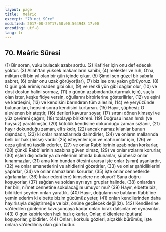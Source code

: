 ```yaml
---
layout: page
title:  Meâric
excerpt: "70'nci Sûre"
modified: 2017-08-29T17:50:00.564948 17:00
encoding: utf-8
lang: tr
---
```


## 70. Meâric Sûresi

(1) Bir soran, vuku bulacak azabı sordu.
(2) Kafirler için onu def edecek yoktur.
(3) Allah'tan yüksek makamların sahibi,
(4) melekler ve ruh, O’na, miktarı elli bin yıl olan bir gün içinde  çıkar.
(5) Şimdi sen güzel bir sabırla sabret, 
(6) onlar onu uzak görüyor(lar),
(7) biz ise onu yakın görüyoruz.
(8) O gün gök erimiş maden gibi olur,
(9) ve renkli yün gibi dağlar olur,
(10) ve dost dostun halini sormaz,
(11) o günün azabından(kurtarmak için), suçlu olan ister, keşke fidye versin, oğullarını birbirlerine gösterilirler, 
(12) ve eşini ve kardeşini,
(13) ve kendisini barındıran tüm ailesini,
(14) ve yeryüzünde bulunanları, hepsini sonra kendisini kurtarsın.
(15) Hayır, şüphesiz O alevlenen bir ateştir,
(16) derileri kavurur soyar,
(17) sırtını dönen kimseyi ve yüz çevireni çağırır,
(18) toplayıp biriktireni.
(19) Doğrusu insan hırslı (ve huysuz) yaratılmıştır,
(20) kötülük kendisine dokunduğu zaman sızlanır,
(21) hayır dokunduğu zaman, eli sıkıdır,
(22) ancak namaz kılanlar bunun dışındadır,
(23) ki onlar namazlarında daimdirler,
(24) ve onların mallarında belli bir hak (hisse) vardır
(25) isteyenler için ve mahrumlar için,
(26) ve ceza gününü tasdik ederler,
(27) ve onlar Rabb'lerinin azabından korkarlar,
(28) çünkü Rabb'lerinin azabına güven olmaz,
(29) ve onlar ırzlarını korurlar,
(30) eşleri dışındadır ya da ellerinin altında bulunanlar, şüphesiz onlar kınanmazlar,
(31) ama kim bundan ötesini ararsa işte onlar (sınırı) aşanlardır,
(32) ve onlar emanetlerini ve ahidlerini gözetirler,
(33) ve onlar şahidliklerini yaparlar,
(34) ve onlar namazlarını korurlar,
(35) işte onlar cennetlerde ağırlanırlar.
(36) İnkar eden(lere) kimselere ne oluyor? Sana doğru koşuyorlar,
(37) sağdan ve soldan ayrı ayrı gruplar halinde,
(38) onlardan her biri, ni’met cennetine sokulacağını umuyor mu?
(39) Hayır, elbette biz, bildikleri şeyden onları yarattık.
(40) Hayır, doğuların ve batıların Rabb'ine yemin ederim ki elbette bizim gücümüz yeter,
(41) onları kendilerinden daha hayırlısıyla değiştirmeğe ve biz, önüne geçilecek değil(iz). 
(42) Kendilerine va’dedilen günlerine kavuşuncaya kadar onları bırak  dalsınlar ve oynasınlar. 
(43) O gün kabirlerden hızlı hızlı çıkarlar, Onlar, dikilenlere (putlara) koşuyorlar, gibidirler.
(44) Onları, korkulu gözleri, alçaklık bürümüş, işte onlara va’dedilmiş olan gün budur.
